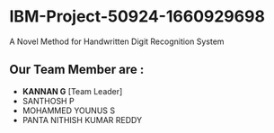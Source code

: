 # IBM-Project-50924-1660929698
A Novel Method for Handwritten Digit Recognition System


## Our Team Member are :

- **KANNAN  G** [Team Leader] 
- SANTHOSH P 
- MOHAMMED YOUNUS S
- PANTA NITHISH KUMAR REDDY 

